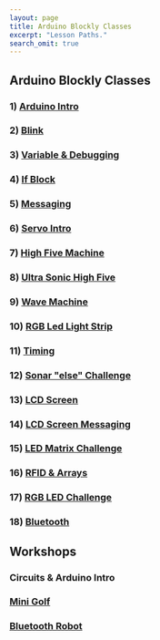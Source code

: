 ```yaml
---
layout: page
title: Arduino Blockly Classes
excerpt: "Lesson Paths."
search_omit: true
---
```


##  Arduino Blockly Classes

### 1) [Arduino Intro](/maker-camp/day-1/arduino-intro)

### 2) [Blink](/maker-camp/day-1/blink)

### 3) [Variable & Debugging](/maker-camp/day-1/variables-debug)

### 4) [If Block](/maker-camp/day-1/if-blocks)

### 5) [Messaging](/maker-camp/day-1/messaging)

### 6) [Servo Intro](/maker-camp/day-2/servos-intro)

### 7) [High Five Machine](/maker-camp/day-2/highfive)

### 8) [Ultra Sonic High Five](/maker-camp/day-2/ultra-sonic-sensor)

### 9) [Wave Machine](/maker-camp/day-2/wave)

### 10) [RGB Led Light Strip](/maker-camp/day-2/rgb-led-strip)

### 11) [Timing](/maker-camp/day-2/timing)

### 12) [Sonar "else" Challenge](/arduino-blockly/sonar-else-challenge)

### 13) [LCD Screen](/lcd-intro)

### 14) [LCD Screen Messaging](/arduino-blockly/lesson-8-lcd-serial-monitor)

### 15) [LED Matrix Challenge](/arduino-blockly/lesson-9-led-matrix-challenge)

### 16) [RFID & Arrays](/arduino-blockly/lesson-11-rfid-arrays)

### 17) [RGB LED Challenge](/arduino-blockly/lesson-12-rgb-led-challenges)

### 18) [Bluetooth](/arduino-blockly/lesson-13-bluetooth)

## Workshops

### Circuits & Arduino Intro

### [Mini Golf](/maker-camp/day-3)

### [Bluetooth Robot](/workshot/robot)



